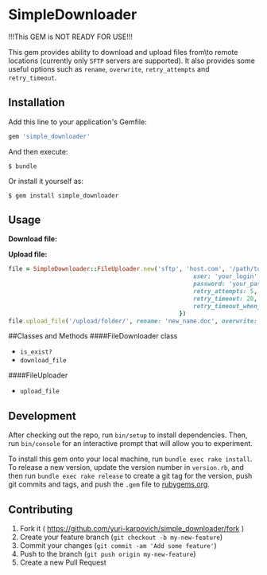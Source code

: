 # SimpleDownloader

!!!This GEM is NOT READY FOR USE!!!

This gem provides ability to download and upload files from\to remote locations (currently only `SFTP` servers are supported).
It also provides some useful options such as `rename`, `overwrite`, `retry_attempts` and `retry_timeout`.

## Installation

Add this line to your application's Gemfile:

```ruby
gem 'simple_downloader'
```

And then execute:

    $ bundle

Or install it yourself as:

    $ gem install simple_downloader

## Usage

**Download file:**


**Upload file:**

```ruby
file = SimpleDownloader::FileUploader.new('sftp', 'host.com', '/path/to/your/file/file.txt', {
                                                    user: 'your_login',
                                                    password: 'your_password',                                               
                                                    retry_attempts: 5,
                                                    retry_timeout: 20,
                                                    retry_timeout_when_server_down: 180
                                                })
file.upload_file('/upload/folder/', rename: 'new_name.doc', overwrite: true)
```


##Classes and Methods
####FileDownloader class
- `is_exist?` 
- `download_file`

####FileUploader
- `upload_file`


## Development

After checking out the repo, run `bin/setup` to install dependencies. Then, run `bin/console` for an interactive prompt that will allow you to experiment.

To install this gem onto your local machine, run `bundle exec rake install`. To release a new version, update the version number in `version.rb`, and then run `bundle exec rake release` to create a git tag for the version, push git commits and tags, and push the `.gem` file to [rubygems.org](https://rubygems.org).

## Contributing

1. Fork it ( https://github.com/yuri-karpovich/simple_downloader/fork )
2. Create your feature branch (`git checkout -b my-new-feature`)
3. Commit your changes (`git commit -am 'Add some feature'`)
4. Push to the branch (`git push origin my-new-feature`)
5. Create a new Pull Request
